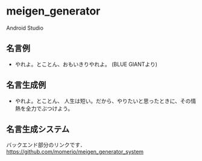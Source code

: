 # meigen_generator
Android Studio

## 名言例
- やれよ。とことん、おもいきりやれよ。 (BLUE GIANTより)

## 名言生成例
- やれよ。とことん、 人生は短い。だから、やりたいと思ったときに、その情熱を全力でぶつけよう。

## 名言生成システム
バックエンド部分のリンクです．
https://github.com/momerio/meigen_generator_system

